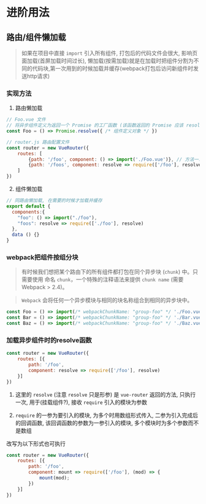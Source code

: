 # 进阶用法

## 路由/组件懒加载

> 如果在项目中直接 `import` 引入所有组件, 打包后的代码文件会很大, 影响页面加载(首屏加载时间过长), 懒加载(按需加载)就是在加载时把组件分割为不同的代码块,第一次用到的时候加载并缓存(webpack打包后访问新组件时发送http请求)


### 实现方法
1. 路由懒加载
```js
// Foo.vue 文件
// 将异步组件定义为返回一个 Promise 的工厂函数 (该函数返回的 Promise 应该 resolve 组件本身)
const Foo = () => Promise.resolve({ /* 组件定义对象 */ })

// router.js 路由配置文件
const router = new VueRouter({
    routes: [
        {path: '/foo', component: () => import('./Foo.vue')}, // 方法一: 路由懒加载, 使用webpack2的代码分块点写法
        {path: '/foos', component: resolve => require(['/foo'], resolve)} // 方法二: 异步组件,使用require引入, require 一参为要引入的组件, 参数为数组, 二参为回调函数
    ]
})
```

2. 组件懒加载

```js
// 同路由懒加载, 在需要的时候才加载并缓存
export default {
  components:{
    "foo": () => import("./foo"),
    "foos": resolve => require(['./foo'], resolve)
  },
  data () {}
}
```

### webpack把组件按组分块

> 有时候我们想把某个路由下的所有组件都打包在同个异步块 (`chunk`) 中。只需要使用 命名 `chunk`，一个特殊的注释语法来提供 `chunk name` (需要 Webpack > 2.4)。

> `Webpack` 会将任何一个异步模块与相同的块名称组合到相同的异步块中。
```js
const Foo = () => import(/* webpackChunkName: "group-foo" */ './Foo.vue')
const Bar = () => import(/* webpackChunkName: "group-foo" */ './Bar.vue')
const Baz = () => import(/* webpackChunkName: "group-foo" */ './Baz.vue')
```

### 加载异步组件时的resolve函数

```js
const router = new VueRouter({
    routes: [{
        path: '/foo', 
        component: resolve => require(['/foo'], resolve)
    }]
})
```

1. 这里的 `resolve` (注意 `resolve` 只是形参) 是 `vue-router` 返回的方法, 只执行一次, 用于(挂载组件?), 接收 `require` 引入的模块为参数

2. `require` 的一参为要引入的模块, 为多个时用数组形式传入, 二参为引入完成后的回调函数, 该回调函数的参数为一参引入的模块, 多个模块时为多个参数而不是数组

改写为以下形式也可执行
```js
const router = new VueRouter({
    routes: [{
        path: '/foo', 
        component: mount => require(['/foo'], (mod) => {
            mount(mod);
        })
    }]
})
```